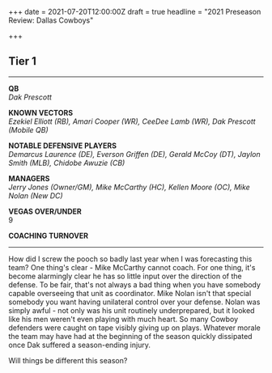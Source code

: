 +++
date = 2021-07-20T12:00:00Z
draft = true
headline = "2021 Preseason Review: Dallas Cowboys"

+++
## Tier 1

***

**QB**  
_Dak Prescott_

**KNOWN VECTORS**  
_Ezekiel Elliott (RB), Amari Cooper (WR), CeeDee Lamb (WR), Dak Prescott (Mobile QB)_

**NOTABLE DEFENSIVE PLAYERS**  
_Demarcus Laurence (DE), Everson Griffen (DE), Gerald McCoy (DT), Jaylon Smith (MLB), Chidobe Awuzie (CB)_

**MANAGERS**  
_Jerry Jones (Owner/GM), Mike McCarthy (HC), Kellen Moore (OC), Mike Nolan (New DC)_

**VEGAS OVER/UNDER**  
9

**COACHING TURNOVER**

***

How did I screw the pooch so badly last year when I was forecasting this team? One thing's clear - Mike McCarthy cannot coach. For one thing, it's become alarmingly clear he has so little input over the direction of the defense. To be fair, that's not always a bad thing when you have somebody capable overseeing that unit as coordinator. Mike Nolan isn't that special somebody you want having unilateral control over your defense. Nolan was simply awful - not only was his unit routinely underprepared, but it looked like his men weren't even playing with much heart. So many Cowboy defenders were caught on tape visibly giving up on plays. Whatever morale the team may have had at the beginning of the season quickly dissipated once Dak suffered a season-ending injury. 

Will things be different this season?